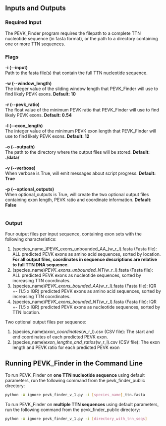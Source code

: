 ## Inputs and Outputs
### Required Input
The PEVK_Finder program requires the filepath to a complete TTN nucleotide sequence (in fasta format), or the path to a directory containing one or more TTN sequences.

### Flags
**-i (--input)**<br/>
Path to the fasta file(s) that contain the full TTN nucleotide sequence.<br/>
<br/>
**-w (--window_length)**<br/>
The integer value of the sliding window length that PEVK_Finder will use to find likely PEVK exons. **Default: 10**<br/>
<br/>
**-r (--pevk_ratio)**<br/>
The float value of the minimum PEVK ratio that PEVK_Finder will use to find likely PEVK exons. **Default: 0.54**<br/>
<br/>
**-l (--exon_length)**<br/>
The integer value of the minimum PEVK exon length that PEVK_Finder will use to find likely PEVK exons. **Default: 12**<br/>
<br/>
**-o (--outpath)**<br/>
The path to the directory where the output files will be stored. **Default: ./data/**<br/>
<br/>
**-v (--verbose)**<br/>
When verbose is True, will emit messages about script progress. **Default: True**<br/>
<br/>
**-p (--optional_outputs)**<br/>
When optional_outputs is True, will create the two optional output files containing exon length, PEVK ratio and coordinate information. **Default: False**<br/>
<br/>

### Output
Four output files per input sequence, containing exon sets with the following characteristics:

1. (species_name_)PEVK_exons_unbounded_AA_(w_r_l).fasta (Fasta file): ALL predicted PEVK exons as
    amino acid sequences, sorted by location. **For all output files, coordinates in sequence descriptions
    are relative to full TTN DNA sequence.**
2. (species_name)_PEVK_exons_unbounded_NT_(w_r_l).fasta (Fasta file): ALL predicted PEVK exons as
    nucleotide sequences, sorted by increasing TTN coordinates.
3. (species_name)_PEVK_exons_bounded_AA_(w_r_l).fasta (Fasta file): IQR +- (1.5 x IQR) predicted PEVK exons as
    amino acid sequences, sorted by increasing TTN coordinates.
4. (species_name)_PEVK_exons_bounded_NT_(w_r_l).fasta (Fasta file): IQR +- (1.5 x IQR) predicted PEVK exons as
    nucleotide sequences, sorted by TTN location.

Two optional output files per sequence:

1. (species_name)_exon_coordinates_(w_r_l).csv (CSV file): The start and end coordinates of each predicted PEVK exon.
1. (species_name)_exon_lengths_and_ratios_(w_r_l).csv (CSV file): The exon length and PEVK ratio for each predicted PEVK exon

## Running PEVK_Finder in the Command Line

To run PEVK_Finder on **one TTN nucleotide sequence** using default parameters, run the following command from the pevk_finder_public directory:
```bash
python -W ignore pevk_finder_v_1.py -i [species_name]_ttn.fasta
```

To run PEVK_Finder on **multiple TTN sequences** using default parameters, run the following command from the pevk_finder_public directory:
```bash
python -W ignore pevk_finder_v_1.py -i [directory_with_tnn_seqs]
```
